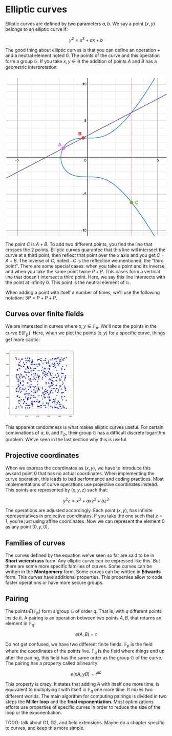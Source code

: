 # Elliptic curves
Elliptic curves are defined by two parameters $a, b$. We say a point $(x, y)$ belongs to an elliptic curve if:

$$y^2=x^3+ax+b$$

The good thing about elliptic curves is that you can define an operation $+$ and a neutral element noted $0$. The points of the curve and this operation form a group $\mathbb{G}$. If you take $x,y \in \mathbb{R}$ the addition of points $A$ and $B$ has a geometric interpretation:

![image](../images/curve.png)

The point $C$ is $A+B$. To add two different points, you find the line that crosses the 2 points. Elliptic curves guarantee that this line will intersect the curve at a third point, then reflect that point over the $x$ axis and you get $C=A+B$. The inverse of $C$, noted $-C$ is the reflection we mentioned, the "third point". There are some special cases: when you take a point and its inverse, and when you take the same point twice $P+P$. This cases form a vertical line that doesn't intersect a third point. Here, we say this line intersects with the point at infinity $0$. This point is the neutral element of $\mathbb{G}$.

When adding a point with itself a number of times, we'll use the following notation: $3P=P+P+P$.

## Curves over finite fields
We are interested in curves where $x, y \in \mathbb{F}_p$. We'll note the points in the curve $E(\mathbb{F_p})$. Here, when we plot the points $(x, y)$ for a specific curve, things get more caotic:

![image](../images/curves_2.png)

This apparent randomness is what makes elliptic curves useful. For certain combinations of $a$, $b$, and $\mathbb{F}_p$, their group $\mathbb{G}$ has a difficult discrete logarithm problem. We've seen in the last section why this is useful.

## Projective coordinates
When we express the coordinates as $(x, y)$, we have to introduce this awkard point $0$ that has no actual coordinates. When implementing the curve operation, this leads to bad performance and coding practices. Most implementations of curve operations use projective coordinates instead. This points are represented by $(x, y, z)$ such that:

$$y^2z=x^3+axz^2+bz^3$$

The operations are adjusted accordingly. Each point $(x, y)$, has infinite representatives in projective coordinates. If you take the one such that $z=1$, you're just using affine coordinates. Now we can represent the element $0$ as any point $(0, y, 0)$.

## Families of curves
The curves defined by the equation we've seen so far are said to be in **Short weierstrass** form. Any elliptic curve can be expressed like this. But there are some more specific families of curves. Some curves can be written in the **Montgomery** form. Some curves can be written in **Edwards** form. This curves have additional properties. This properties allow to code faster operations or have more secure groups.

## Pairing
The points $E(\mathbb{F_p})$ form a group $\mathbb{G}$ of order $q$. That is, with $q$ different points inside it. A pairing is an operation between two points $A, B$, that returns an element in $\mathbb{F_q}$:

$$e(A, B)=t$$

Do not get confused, we have two different finite fields. $\mathbb{F}_p$ is the field where the coordinates of the points live. $\mathbb{F}_q$ is the field where things end up after the pairing, this field has the same order as the group $\mathbb{G}$ of the curve. The pairing has a property called bilinearity:

$$e(xA, yB)=t^{ab}$$

This property is crazy. It states that adding $A$ with itself one more time, is equivalent to multiplying $t$ with itself in $\mathbb{F}_q$ one more time. It mixes two different worlds. The main algorithm for computing pairings is divided in two steps the **Miller loop** and the **final exponentiation**. Most optimizations efforts use properties of specific curves in order to reduce the size of the loop or the exponentiation.

TODO: talk about G1, G2, and field extensions. Maybe do a chapter specific to curves, and keep this more simple.
